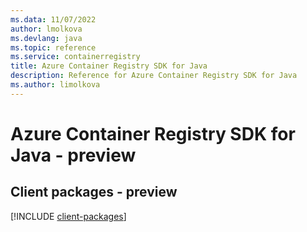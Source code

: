 ```yaml
---
ms.data: 11/07/2022
author: lmolkova
ms.devlang: java
ms.topic: reference
ms.service: containerregistry
title: Azure Container Registry SDK for Java
description: Reference for Azure Container Registry SDK for Java
ms.author: limolkova
---
```

# Azure Container Registry SDK for Java - preview

## Client packages - preview
[!INCLUDE [client-packages](container-registry-client-index.md)]